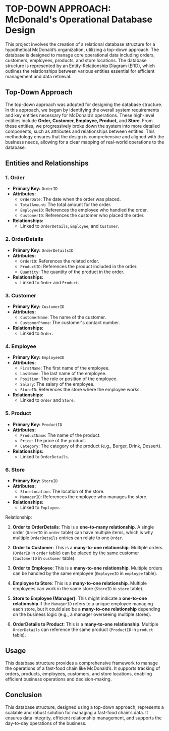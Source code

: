 # **TOP-DOWN APPROACH:** McDonald's Operational Database Design

This project involves the creation of a relational database structure for a hypothetical McDonald’s organization, utilizing a top-down approach. The database is designed to manage core operational data including orders, customers, employees, products, and store locations. The database structure is represented by an Entity-Relationship Diagram (ERD), which outlines the relationships between various entities essential for efficient management and data retrieval.

## Top-Down Approach

The top-down approach was adopted for designing the database structure. In this approach, we began by identifying the overall system requirements and key entities necessary for McDonald’s operations. These high-level entities include **Order, Customer, Employee, Product,** and **Store**. From these entities, we progressively broke down the system into more detailed components, such as attributes and relationships between entities. This methodology ensures that the design is comprehensive and aligned with the business needs, allowing for a clear mapping of real-world operations to the database.

## Entities and Relationships

### 1. **Order**
   - **Primary Key:** `OrderID`
   - **Attributes:**
     - `OrderDate`: The date when the order was placed.
     - `TotalAmount`: The total amount for the order.
     - `EmployeeID`: References the employee who handled the order.
     - `CustomerID`: References the customer who placed the order.
   - **Relationships:**
     - Linked to `OrderDetails`, `Employee`, and `Customer`.

### 2. **OrderDetails**
   - **Primary Key:** `OrderDetailsID`
   - **Attributes:**
     - `OrderID`: References the related order.
     - `ProductID`: References the product included in the order.
     - `Quantity`: The quantity of the product in the order.
   - **Relationships:**
     - Linked to `Order` and `Product`.

### 3. **Customer**
   - **Primary Key:** `CustomerID`
   - **Attributes:**
     - `CustomerName`: The name of the customer.
     - `CustomerPhone`: The customer's contact number.
   - **Relationships:**
     - Linked to `Order`.

### 4. **Employee**
   - **Primary Key:** `EmployeeID`
   - **Attributes:**
     - `FirstName`: The first name of the employee.
     - `LastName`: The last name of the employee.
     - `Position`: The role or position of the employee.
     - `Salary`: The salary of the employee.
     - `StoreID`: References the store where the employee works.
   - **Relationships:**
     - Linked to `Order` and `Store`.

### 5. **Product**
   - **Primary Key:** `ProductID`
   - **Attributes:**
     - `ProductName`: The name of the product.
     - `Price`: The price of the product.
     - `Category`: The category of the product (e.g., Burger, Drink, Dessert).
   - **Relationships:**
     - Linked to `OrderDetails`.

### 6. **Store**
   - **Primary Key:** `StoreID`
   - **Attributes:**
     - `StoreLocation`: The location of the store.
     - `ManagerID`: References the employee who manages the store.
   - **Relationships:**
     - Linked to `Employee`.

Relationship:

1. **Order to OrderDetails**: This is a **one-to-many relationship**. A single order (`OrderID` in `order` table) can have multiple items, which is why multiple `OrderDetails` entries can relate to one `Order`.

2. **Order to Customer**: This is a **many-to-one relationship**. Multiple orders (`OrderID` in `order` table) can be placed by the same customer (`CustomerID` in `customer` table).

3. **Order to Employee**: This is a **many-to-one relationship**. Multiple orders can be handled by the same employee (`EmployeeID` in `employee` table).

4. **Employee to Store**: This is a **many-to-one relationship**. Multiple employees can work in the same store (`StoreID` in `store` table).

5. **Store to Employee (Manager)**: This might indicate a **one-to-one relationship** if the `ManagerID` refers to a unique employee managing each store, but it could also be a **many-to-one relationship** depending on the business logic (e.g., a manager overseeing multiple stores).

6. **OrderDetails to Product**: This is a **many-to-one relationship**. Multiple `OrderDetails` can reference the same product (`ProductID` in `product` table). 

## Usage

This database structure provides a comprehensive framework to manage the operations of a fast-food chain like McDonald’s. It supports tracking of orders, products, employees, customers, and store locations, enabling efficient business operations and decision-making.

## Conclusion

This database structure, designed using a top-down approach, represents a scalable and robust solution for managing a fast-food chain’s data. It ensures data integrity, efficient relationship management, and supports the day-to-day operations of the business.
